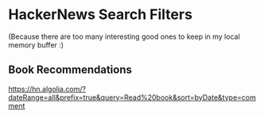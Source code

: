 # HackerNews Search Filters

(Because there are too many interesting good ones to keep in my local memory buffer :)

## Book Recommendations

https://hn.algolia.com/?dateRange=all&prefix=true&query=Read%20book&sort=byDate&type=comment
